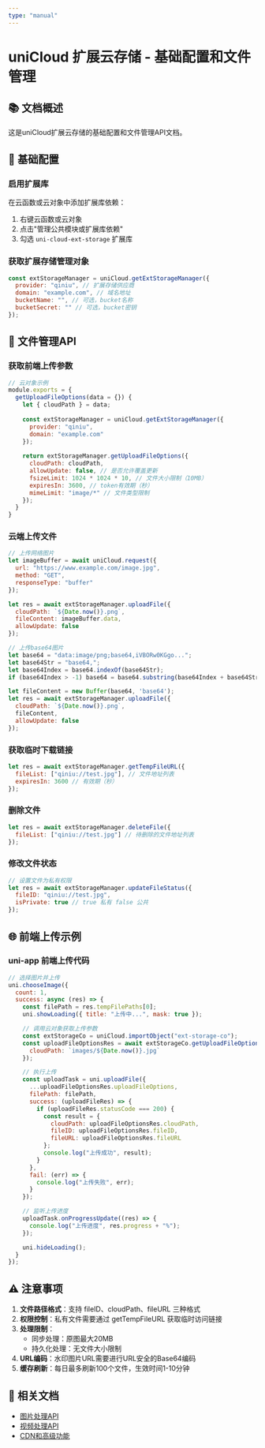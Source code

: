 ```yaml
---
type: "manual"
---
```


# uniCloud 扩展云存储 - 基础配置和文件管理

## 📚 文档概述

这是uniCloud扩展云存储的基础配置和文件管理API文档。

## 🔧 基础配置

### 启用扩展库

在云函数或云对象中添加扩展库依赖：

1. 右键云函数或云对象
2. 点击"管理公共模块或扩展库依赖"
3. 勾选 `uni-cloud-ext-storage` 扩展库

### 获取扩展存储管理对象

```javascript
const extStorageManager = uniCloud.getExtStorageManager({
  provider: "qiniu", // 扩展存储供应商
  domain: "example.com", // 域名地址
  bucketName: "", // 可选，bucket名称
  bucketSecret: "" // 可选，bucket密钥
});
```

## 📁 文件管理API

### 获取前端上传参数

```javascript
// 云对象示例
module.exports = {
  getUploadFileOptions(data = {}) {
    let { cloudPath } = data;
    
    const extStorageManager = uniCloud.getExtStorageManager({
      provider: "qiniu",
      domain: "example.com"
    });
    
    return extStorageManager.getUploadFileOptions({
      cloudPath: cloudPath,
      allowUpdate: false, // 是否允许覆盖更新
      fsizeLimit: 1024 * 1024 * 10, // 文件大小限制（10MB）
      expiresIn: 3600, // token有效期（秒）
      mimeLimit: "image/*" // 文件类型限制
    });
  }
}
```

### 云端上传文件

```javascript
// 上传网络图片
let imageBuffer = await uniCloud.request({
  url: "https://www.example.com/image.jpg",
  method: "GET",
  responseType: "buffer"
});

let res = await extStorageManager.uploadFile({
  cloudPath: `${Date.now()}.png`,
  fileContent: imageBuffer.data,
  allowUpdate: false
});

// 上传base64图片
let base64 = "data:image/png;base64,iVBORw0KGgo...";
let base64Str = "base64,";
let base64Index = base64.indexOf(base64Str);
if (base64Index > -1) base64 = base64.substring(base64Index + base64Str.length);

let fileContent = new Buffer(base64, 'base64');
let res = await extStorageManager.uploadFile({
  cloudPath: `${Date.now()}.png`,
  fileContent,
  allowUpdate: false
});
```

### 获取临时下载链接

```javascript
let res = await extStorageManager.getTempFileURL({
  fileList: ["qiniu://test.jpg"], // 文件地址列表
  expiresIn: 3600 // 有效期（秒）
});
```

### 删除文件

```javascript
let res = await extStorageManager.deleteFile({
  fileList: ["qiniu://test.jpg"] // 待删除的文件地址列表
});
```

### 修改文件状态

```javascript
// 设置文件为私有权限
let res = await extStorageManager.updateFileStatus({
  fileID: "qiniu://test.jpg",
  isPrivate: true // true 私有 false 公共
});
```

## 🌐 前端上传示例

### uni-app 前端上传代码

```javascript
// 选择图片并上传
uni.chooseImage({
  count: 1,
  success: async (res) => {
    const filePath = res.tempFilePaths[0];
    uni.showLoading({ title: "上传中...", mask: true });

    // 调用云对象获取上传参数
    const extStorageCo = uniCloud.importObject("ext-storage-co");
    const uploadFileOptionsRes = await extStorageCo.getUploadFileOptions({
      cloudPath: `images/${Date.now()}.jpg`
    });

    // 执行上传
    const uploadTask = uni.uploadFile({
      ...uploadFileOptionsRes.uploadFileOptions,
      filePath: filePath,
      success: (uploadFileRes) => {
        if (uploadFileRes.statusCode === 200) {
          const result = {
            cloudPath: uploadFileOptionsRes.cloudPath,
            fileID: uploadFileOptionsRes.fileID,
            fileURL: uploadFileOptionsRes.fileURL
          };
          console.log("上传成功", result);
        }
      },
      fail: (err) => {
        console.log("上传失败", err);
      }
    });

    // 监听上传进度
    uploadTask.onProgressUpdate((res) => {
      console.log("上传进度", res.progress + "%");
    });

    uni.hideLoading();
  }
});
```

## ⚠️ 注意事项

1. **文件路径格式**：支持 fileID、cloudPath、fileURL 三种格式
2. **权限控制**：私有文件需要通过 getTempFileURL 获取临时访问链接
3. **处理限制**：
   - 同步处理：原图最大20MB
   - 持久化处理：无文件大小限制
4. **URL编码**：水印图片URL需要进行URL安全的Base64编码
5. **缓存刷新**：每日最多刷新100个文件，生效时间1-10分钟

## 🔗 相关文档

- [图片处理API](cloud-ext-storage-images.md)
- [视频处理API](cloud-ext-storage-videos.md)
- [CDN和高级功能](cloud-ext-storage-advanced.md)